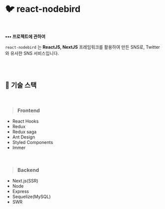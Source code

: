 # 🐦 react-nodebird

</br>

__••• 프로젝트에 관하여__

`react-nodebird` 는 **ReactJS, NextJS** 프레임워크를 활용하여 만든 SNS로, Twitter와 유사한 SNS 서비스입니다.

</br></br>

## 🌼 기술 스택
</br>

> ### Frontend
* React Hooks
* Redux
* Redux saga
* Ant Design
* Styled Components
* Immer

</br>

> ### Backend
* Next.js(SSR)
* Node
* Express
* Sequelize(MySQL)
* SWR

</br>
